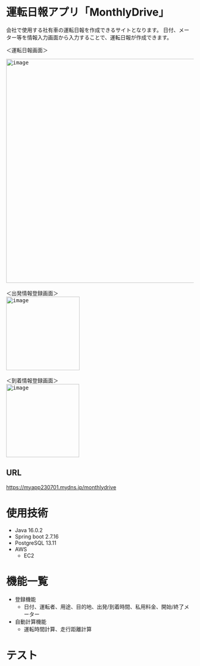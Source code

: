 ﻿# 運転日報アプリ「MonthlyDrive」
会社で使用する社有車の運転日報を作成できるサイトとなります。
日付、メーター等を情報入力画面から入力することで、運転日報が作成できます。

＜運転日報画面＞
<div align="left">
<kbd><img width="600" alt="image" src="https://github.com/S27-tt/MonthlyDrive/assets/131981423/7ce4231f-9f6f-4d99-9af6-c199489ac39c">
</kbd>
</div>
<br>
＜出発情報登録画面＞
<div align="left">
<kbd><img width="197" alt="image" src="https://github.com/S27-tt/MonthlyDrive/assets/131981423/e02afa49-350c-4f91-bac2-55ba9141c584">
</kbd>
</div>
<br>
＜到着情報登録画面＞
<div align="left">
<kbd><img width="196" alt="image" src="https://github.com/S27-tt/MonthlyDrive/assets/131981423/2dbeffd1-75bf-452b-a674-e6198d1bb391">
</kbd>
</div>

## URL
https://myapp230701.mydns.jp/monthlydrive

# 使用技術
- Java 16.0.2
- Spring boot 2.7.16
- PostgreSQL 13.11
- AWS
    - EC2

# 機能一覧
- 登録機能
    - 日付、運転者、用途、目的地、出発/到着時間、私用料金、開始/終了メーター
- 自動計算機能
    - 運転時間計算、走行距離計算

# テスト
